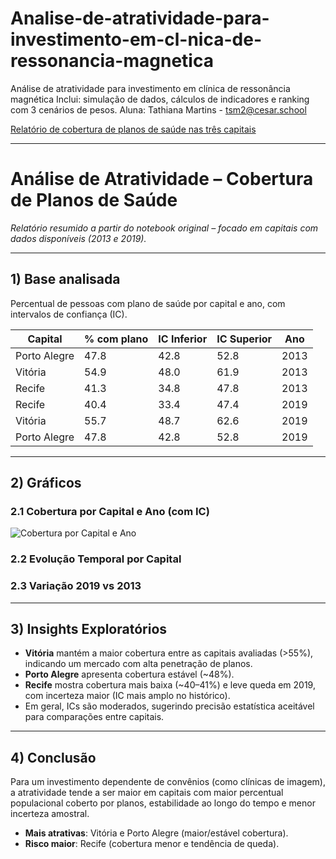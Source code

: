 # Analise-de-atratividade-para-investimento-em-cl-nica-de-ressonancia-magnetica
Análise de atratividade para investimento em clínica de ressonância magnética Inclui: simulação de dados, cálculos de indicadores e ranking com 3 cenários de pesos. Aluna: Tathiana Martins - tsm2@cesar.school

[Relatório de cobertura de planos de saúde nas três capitais](relatorio_cobertura_planos_saude.html)

---

# Análise de Atratividade – Cobertura de Planos de Saúde  

*Relatório resumido a partir do notebook original – focado em capitais com dados disponíveis (2013 e 2019).*  

---

## 1) Base analisada  
Percentual de pessoas com plano de saúde por capital e ano, com intervalos de confiança (IC).  

| Capital       | % com plano | IC Inferior | IC Superior | Ano  |
|---------------|-------------|-------------|-------------|------|
| Porto Alegre  | 47.8        | 42.8        | 52.8        | 2013 |
| Vitória       | 54.9        | 48.0        | 61.9        | 2013 |
| Recife        | 41.3        | 34.8        | 47.8        | 2013 |
| Recife        | 40.4        | 33.4        | 47.4        | 2019 |
| Vitória       | 55.7        | 48.7        | 62.6        | 2019 |
| Porto Alegre  | 47.8        | 42.8        | 52.8        | 2019 |

---  

## 2) Gráficos  

### 2.1 Cobertura por Capital e Ano (com IC)  
![Cobertura por Capital e Ano](graficos/cobertura_capitais.png)  

### 2.2 Evolução Temporal por Capital

### 2.3 Variação 2019 vs 2013
---

## 3) Insights Exploratórios  

- **Vitória** mantém a maior cobertura entre as capitais avaliadas (>55%), indicando um mercado com alta penetração de planos.  
- **Porto Alegre** apresenta cobertura estável (~48%).  
- **Recife** mostra cobertura mais baixa (~40–41%) e leve queda em 2019, com incerteza maior (IC mais amplo no histórico).  
- Em geral, ICs são moderados, sugerindo precisão estatística aceitável para comparações entre capitais.  

---

## 4) Conclusão  

Para um investimento dependente de convênios (como clínicas de imagem), a atratividade tende a ser maior em capitais com maior percentual populacional coberto por planos, estabilidade ao longo do tempo e menor incerteza amostral.  

- **Mais atrativas**: Vitória e Porto Alegre (maior/estável cobertura).  
- **Risco maior**: Recife (cobertura menor e tendência de queda).  

